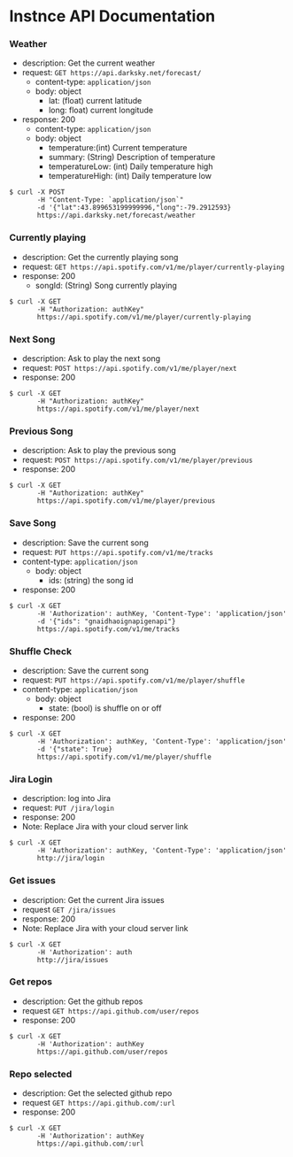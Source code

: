 # Instnce API Documentation

### Weather

- description: Get the current weather
- request: `GET https://api.darksky.net/forecast/`
    - content-type: `application/json`
    - body: object
      - lat: (float) current latitude
      - long: float) current longitude
- response: 200
    - content-type: `application/json`
    - body: object
      - temperature:(int) Current temperature
      - summary: (String) Description of temperature
      - temperatureLow: (int) Daily temperature high
      - temperatureHigh: (int) Daily temperature low
```
$ curl -X POST
       -H "Content-Type: `application/json`"
       -d '{"lat":43.899653199999996,"long":-79.2912593}
       https://api.darksky.net/forecast/weather
```

### Currently playing
- description: Get the currently playing song
- request: `GET https://api.spotify.com/v1/me/player/currently-playing`
- response: 200
  - songId: (String) Song currently playing

```
$ curl -X GET
       -H "Authorization: authKey"
       https://api.spotify.com/v1/me/player/currently-playing
```

### Next Song
- description: Ask to play the next song
- request: `POST https://api.spotify.com/v1/me/player/next`
- response: 200

```
$ curl -X GET
       -H "Authorization: authKey"
       https://api.spotify.com/v1/me/player/next
```

### Previous Song
- description: Ask to play the previous song
- request: `POST https://api.spotify.com/v1/me/player/previous`
- response: 200

```
$ curl -X GET
       -H "Authorization: authKey"
       https://api.spotify.com/v1/me/player/previous
```
### Save Song
- description: Save the current song
- request: `PUT https://api.spotify.com/v1/me/tracks`
- content-type: `application/json`
  - body: object
    - ids: (string) the song id
- response: 200

```
$ curl -X GET
       -H 'Authorization': authKey, 'Content-Type': 'application/json'
       -d '{"ids": "gnaidhaoignapigenapi"}
       https://api.spotify.com/v1/me/tracks

```

### Shuffle Check
- description: Save the current song
- request: `PUT https://api.spotify.com/v1/me/player/shuffle`
- content-type: `application/json`
  - body: object
    - state: (bool) is shuffle on or off
- response: 200

```
$ curl -X GET
       -H 'Authorization': authKey, 'Content-Type': 'application/json'
       -d '{"state": True}
       https://api.spotify.com/v1/me/player/shuffle

```

### Jira Login
- description: log into Jira
- request: `PUT /jira/login`
- response: 200
- Note: Replace Jira with your cloud server link

```
$ curl -X GET
       -H 'Authorization': authKey, 'Content-Type': 'application/json'
       http://jira/login
```
### Get issues
- description: Get the current Jira issues
- request `GET /jira/issues`
- response: 200
- Note: Replace Jira with your cloud server link
```
$ curl -X GET
       -H 'Authorization': auth
       http://jira/issues
```
### Get repos
- description: Get the github repos
- request `GET https://api.github.com/user/repos`
- response: 200

```
$ curl -X GET
       -H 'Authorization': authKey
       https://api.github.com/user/repos
```
### Repo selected
- description: Get the selected github repo
- request `GET https://api.github.com/:url`
- response: 200

```
$ curl -X GET
       -H 'Authorization': authKey
       https://api.github.com/:url
```
